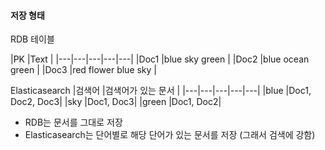 
#### 저장 형태
RDB 테이블

|PK   |Text   | 
|---|---|---|---|---|
|Doc1   |blue sky green   | 
|Doc2   |blue ocean green   | 
|Doc3   |red flower blue sky   |

Elasticasearch
|검색어   |검색어가 있는 문서   | 
|---|---|---|---|---|
|blue  |Doc1, Doc2, Doc3| 
|sky   |Doc1, Doc3| 
|green   |Doc1, Doc2|

- RDB는 문서를 그대로 저장
- Elasticasearch는 단어별로 해당 단어가 있는 문서를 저장 (그래서 검색에 강함)


